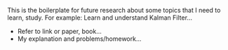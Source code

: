 This is the boilerplate for future research about some topics that I need to learn, study.
For example: Learn and understand Kalman Filter...
- Refer to link or paper, book...
- My explanation and problems/homework...